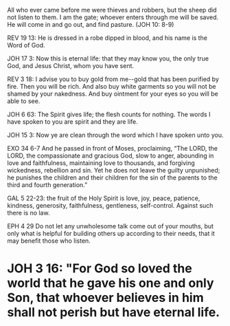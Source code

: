 All who ever came before me were thieves and robbers, but the sheep did not listen to them.
I am the gate; whoever enters through me will be saved. He will come in and go out, and find pasture.
(JOH 10: 8-9)

REV 19 13: He is dressed in a robe dipped in blood, and his name is the Word of God.

JOH 17 3: Now this is eternal life: that they may know you, the only true God, and Jesus Christ, whom you have sent.

REV 3 18: I advise you to buy gold from me--gold that has been purified by fire. Then you will be rich.
And also buy white garments so you will not be shamed by your nakedness. And buy ointment for your eyes so you will be able to see.

JOH 6 63: The Spirit gives life; the flesh counts for nothing. The words I have spoken to you are spirit and they are life.


JOH 15 3: Now ye are clean through the word which I have spoken unto you.

EXO 34 6-7
And he passed in front of Moses, proclaiming, “The LORD, the LORD, the compassionate and gracious God, slow to anger, abounding in love and faithfulness,
maintaining love to thousands, and forgiving wickedness, rebellion and sin. Yet he does not leave the guilty unpunished;
he punishes the children and their children for the sin of the parents to the third and fourth generation.”

GAL 5 22-23:
the fruit of the Holy Spirit is love, joy, peace, patience, kindness, generosity, faithfulness, gentleness, self-control. Against such there is no law.

EPH 4
29 Do not let any unwholesome talk come out of your mouths,
but only what is helpful for building others up according to their needs, that it may benefit those who listen.

JOH 3 16: "For God so loved the world that he gave his one and only Son, that whoever believes in him shall not perish but have eternal life.
===================================================================
